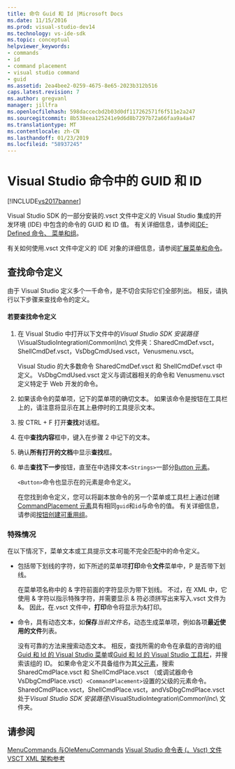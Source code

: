 ```yaml
---
title: 命令 Guid 和 Id |Microsoft Docs
ms.date: 11/15/2016
ms.prod: visual-studio-dev14
ms.technology: vs-ide-sdk
ms.topic: conceptual
helpviewer_keywords:
- commands
- id
- command placement
- visual studio command
- guid
ms.assetid: 2ea4bee2-0259-4675-8e65-2023b312b516
caps.latest.revision: 7
ms.author: gregvanl
manager: jillfra
ms.openlocfilehash: 598daccecbd2b03d0df117262571f6f511e2a247
ms.sourcegitcommit: 8b538eea125241e9d6d8b7297b72a66faa9a4a47
ms.translationtype: MT
ms.contentlocale: zh-CN
ms.lasthandoff: 01/23/2019
ms.locfileid: "58937245"
---
```

# <a name="guids-and-ids-of-visual-studio-commands"></a>Visual Studio 命令中的 GUID 和 ID
[!INCLUDE[vs2017banner](../../includes/vs2017banner.md)]

Visual Studio SDK 的一部分安装的.vsct 文件中定义的 Visual Studio 集成的开发环境 (IDE) 中包含的命令的 GUID 和 ID 值。 有关详细信息，请参阅[IDE-Defined 命令、 菜单和组](../../extensibility/internals/ide-defined-commands-menus-and-groups.md)。

 有关如何使用.vsct 文件中定义的 IDE 对象的详细信息，请参阅[扩展菜单和命令](../../extensibility/extending-menus-and-commands.md)。

## <a name="finding-a-command-definition"></a>查找命令定义
 由于 Visual Studio 定义多个一千命令，是不切合实际它们全部列出。 相反，请执行以下步骤来查找命令的定义。

#### <a name="to-locate-a-command-definition"></a>若要查找命令定义

1. 在 Visual Studio 中打开以下文件中的*Visual Studio SDK 安装路径*\VisualStudioIntegration\Common\Inc\ 文件夹：SharedCmdDef.vsct，ShellCmdDef.vsct，VsDbgCmdUsed.vsct，Venusmenu.vsct。

    Visual Studio 的大多数命令 SharedCmdDef.vsct 和 ShellCmdDef.vsct 中定义。 VsDbgCmdUsed.vsct 定义与调试器相关的命令和 Venusmenu.vsct 定义特定于 Web 开发的命令。

2. 如果该命令的菜单项，记下的菜单项的确切文本。 如果该命令是按钮在工具栏上的，请注意将显示在其上悬停时的工具提示文本。

3. 按 CTRL + F 打开**查找**对话框。

4. 在中**查找内容**框中，键入在步骤 2 中记下的文本。

5. 确认**所有打开的文档**中显示**查找**框。

6. 单击**查找下一步**按钮，直至在中选择文本`<Strings>`一部分[Button 元素](../../extensibility/button-element.md)。

    `<Button>`命令也显示在的元素是命令定义。

   在您找到命令定义，您可以将副本放命令的另一个菜单或工具栏上通过创建[CommandPlacement 元素](../../extensibility/commandplacement-element.md)具有相同`guid`和`id`与命令的值。 有关详细信息，请参阅[按钮创建可重用组](../../extensibility/creating-reusable-groups-of-buttons.md)。

### <a name="special-cases"></a>特殊情况
 在以下情况下，菜单文本或工具提示文本可能不完全匹配中的命令定义。

-   包括带下划线的字符，如下所述的菜单项**打印**命令**文件**菜单中，P 是否带下划线。

     在菜单项名称中的 & 字符前面的字符显示为带下划线。 不过，在 XML 中，它使用 & 字符以指示特殊字符，并需要显示 & 符必须拼写出来写入.vsct 文件为&amp;。 因此，在.vsct 文件中，**打印**命令将显示为&amp;打印。

-   命令，具有动态文本，如**保存***当前文件名*，动态生成菜单项，例如各项**最近使用的文件**列表。

     没有可靠的方法来搜索动态文本。 相反，查找所需的命令在承载的咨询的组[Guid 和 Id 的 Visual Studio 菜单](../../extensibility/internals/guids-and-ids-of-visual-studio-menus.md)或[Guid 和 Id 的 Visual Studio 工具栏](../../extensibility/internals/guids-and-ids-of-visual-studio-toolbars.md)，并搜索该组的 ID。 如果命令定义不具备组作为其[父元素](../../extensibility/parent-element.md)，搜索 SharedCmdPlace.vsct 和 ShellCmdPlace.vsct （或调试器命令 VsDbgCmdPlace.vsct）`<CommandPlacement>`设置的父级的元素命令。 SharedCmdPlace.vsct，ShellCmdPlace.vsct，andVsDbgCmdPlace.vsct 处于*Visual Studio SDK 安装路径*\VisualStudioIntegration\Common\Inc\ 文件夹。

## <a name="see-also"></a>请参阅
 [MenuCommands 与OleMenuCommands](../../misc/menucommands-vs-olemenucommands.md) [Visual Studio 命令表 (。Vsct) 文件](../../extensibility/internals/visual-studio-command-table-dot-vsct-files.md) [VSCT XML 架构参考](../../extensibility/vsct-xml-schema-reference.md)
